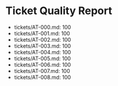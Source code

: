 # Ticket Quality Report

- tickets/AT-000.md: 100
- tickets/AT-001.md: 100
- tickets/AT-002.md: 100
- tickets/AT-003.md: 100
- tickets/AT-004.md: 100
- tickets/AT-005.md: 100
- tickets/AT-006.md: 100
- tickets/AT-007.md: 100
- tickets/AT-008.md: 100
